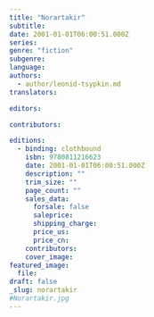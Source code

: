 ```yaml
---
title: "Norartakir"
subtitle:
date: 2001-01-01T06:00:51.000Z
series:
genre: "fiction"
subgenre:
language:
authors:
  - author/leonid-tsypkin.md
translators:

editors:

contributors:

editions:
  - binding: clothbound
    isbn: 9780811216623
    date: 2001-01-01T06:00:51.000Z
    description: ""
    trim_size: ""
    page_count: ""
    sales_data:
      forsale: false
      saleprice:
      shipping_charge:
      price_us:
      price_cn:
    contributors:
    cover_image:
featured_image:
  file:
draft: false
_slug: norartakir
#Norartakir.jpg
---
```

